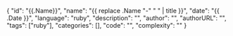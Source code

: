 {
"id": "{{.Name}}",
"name": "{{ replace .Name "-" " " | title }}",
"date": "{{ .Date }}",
"language": "ruby",
"description": "",
"author": "",
"authorURL": "",
"tags": ["ruby"],
"categories": [],
"code": "",
"complexity": ""
}
